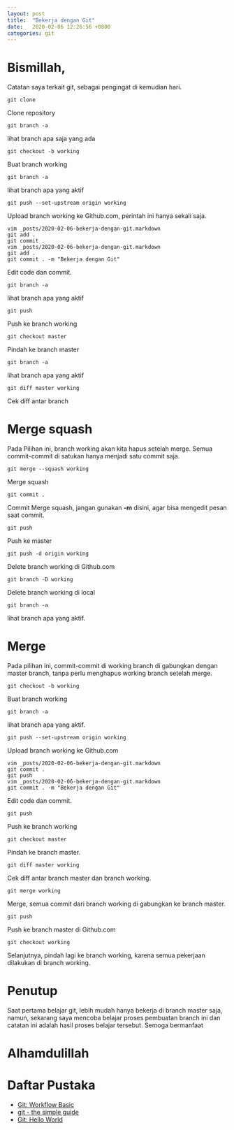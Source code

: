 ```yaml
---
layout: post
title:  "Bekerja dengan Git"
date:   2020-02-06 12:26:56 +0800
categories: git
---
```


# Bismillah,

Catatan saya terkait git, sebagai pengingat di kemudian hari.


```text
git clone
```

Clone repository

```text
git branch -a
```

lihat branch apa saja yang ada

```text
git checkout -b working
```

Buat branch working

```text
git branch -a
```

lihat branch apa yang aktif

```text
git push --set-upstream origin working
```

Upload branch working ke Github.com, perintah ini hanya sekali saja.


```text
vim _posts/2020-02-06-bekerja-dengan-git.markdown
git add .
git commit .
vim _posts/2020-02-06-bekerja-dengan-git.markdown
git add .
git commit . -m "Bekerja dengan Git"
```

Edit code dan commit.

```text
git branch -a
```
lihat branch apa yang aktif

```text
git push
```

Push ke branch working

```text
git checkout master
```

Pindah ke branch master

```text
git branch -a
```

lihat branch apa yang aktif

```text
git diff master working
```

Cek diff antar branch

# Merge squash

Pada Pilihan ini, branch working akan kita hapus setelah merge. Semua commit-commit
di satukan hanya menjadi satu commit saja.

```text
git merge --squash working
```

Merge squash

```text
git commit .
```

Commit Merge squash, jangan gunakan __-m__ disini, agar bisa mengedit
pesan saat commit.

```text
git push
```

Push ke master

```text
git push -d origin working
```

Delete branch working di Github.com

```text
git branch -D working
```

Delete branch working di local

```text
git branch -a
```

lihat branch apa yang aktif.


# Merge

Pada pilihan ini, commit-commit di working branch
di gabungkan dengan master branch, tanpa perlu menghapus working branch
setelah merge.

```text
git checkout -b working
```
Buat branch working

```text
git branch -a
```

lihat branch apa yang aktif.

```text
git push --set-upstream origin working
```

Upload branch working ke Github.com



```text
vim _posts/2020-02-06-bekerja-dengan-git.markdown
git commit .
git push
vim _posts/2020-02-06-bekerja-dengan-git.markdown
git commit . -m "Bekerja dengan Git"
```

Edit code dan commit.

```text
git push
```

Push ke branch working

```text
git checkout master
```

Pindah ke branch master.

```text
git diff master working
```

Cek diff antar branch master dan branch working.

```text
git merge working
```

Merge, semua commit dari branch working di gabungkan
ke branch master.

```text
git push
```

Push ke branch master di Github.com

```text
git checkout working
```

Selanjutnya, pindah lagi ke branch working, karena semua pekerjaan
dilakukan di branch working.

# Penutup

Saat pertama belajar git, lebih mudah hanya bekerja di branch master
saja, namun, sekarang saya mencoba belajar proses pembuatan branch
ini dan catatan ini adalah hasil proses belajar tersebut.
Semoga bermanfaat

# Alhamdulillah


# Daftar Pustaka

-   [Git: Workflow Basic](https://github.com/endymuhardin/belajarGit/blob/master/workflow-basic.md)
-   [git - the simple guide](http://rogerdudler.github.io/git-guide/)
-   [Git: Hello World](https://guides.github.com/activities/hello-world/)
